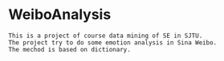 # WeiboAnalysis
    This is a project of course data mining of SE in SJTU.
    The project try to do some emotion analysis in Sina Weibo.
    The mechod is based on dictionary.
